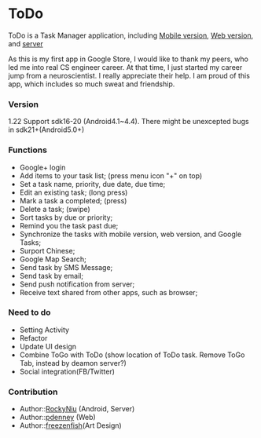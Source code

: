 ToDo
========

ToDo is a Task Manager application, including [Mobile version](/MTM/README.md), [Web version](/WTM/README.md), and [server](https://github.com/RockyNiu/todo-server)

As this is my first app in Google Store, I would like to thank my peers, who led me into real CS engineer career. At that time, I just started my career jump from a neuroscientist. I really appreciate their help. I am proud of this app, which includes so much sweat and friendship.

### Version
1.22
Support sdk16-20 (Android4.1~4.4). There might be unexcepted bugs in sdk21+(Android5.0+)

### Functions
- Google+ login
- Add items to your task list; (press menu icon "+" on top)
- Set a task name, priority, due date, due time;
- Edit an existing task; (long press)
- Mark a task a completed; (press)
- Delete a task; (swipe)
- Sort tasks by due or priority;
- Remind you the task past due;
- Synchronize the tasks with mobile version, web version, and Google Tasks;
- Surport Chinese;
- Google Map Search;
- Send task by SMS Message;
- Send task by email;
- Send push notification from server;
- Receive text shared from other apps, such as browser;

### Need to do
* Setting Activity
* Refactor
* Update UI design
* Combine ToGo with ToDo (show location of ToDo task. Remove ToGo Tab, instead by deamon server?)
* Social integration(FB/Twitter)

### Contribution
* Author::[RockyNiu](https://github.com/RockyNiu) (Android, Server)
* Author::[pdenney](https://github.com/pdenney) (Web)
* Author::[freezenfish](https://github.com/freezenfish)(Art Design)
